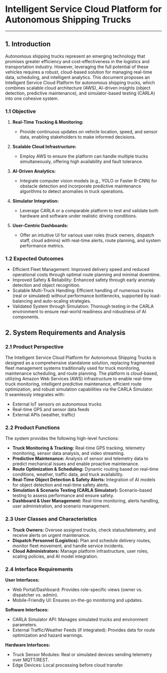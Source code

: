 # Intelligent Service Cloud Platform for Autonomous Shipping Trucks  
---

## 1. Introduction  

Autonomous shipping trucks represent an emerging technology that promises greater efficiency and cost-effectiveness in the logistics and transportation industry. However, leveraging the full potential of these vehicles requires a robust, cloud-based solution for managing real-time data, scheduling, and intelligent analytics. This document proposes an Intelligent Service Cloud Platform for autonomous shipping trucks, which combines scalable cloud architecture (AWS), AI-driven insights (object detection, predictive maintenance), and simulator-based testing (CARLA) into one cohesive system.  

### 1.1 Objective  

1. **Real-Time Tracking & Monitoring:**  
   - Provide continuous updates on vehicle location, speed, and sensor data, enabling stakeholders to make informed decisions.  

2. **Scalable Cloud Infrastructure:**  
   - Employ AWS to ensure the platform can handle multiple trucks simultaneously, offering high availability and fault tolerance.  

3. **AI-Driven Analytics:**  
   - Integrate computer vision models (e.g., YOLO or Faster R-CNN) for obstacle detection and incorporate predictive maintenance algorithms to detect anomalies in truck operations.  

4. **Simulator Integration:**  
   - Leverage CARLA or a comparable platform to test and validate both hardware and software under realistic driving conditions.  

5. **User-Centric Dashboards:**  
   - Offer an intuitive UI for various user roles (truck owners, dispatch staff, cloud admins) with real-time alerts, route planning, and system performance metrics.  

### 1.2 Expected Outcomes  

- Efficient Fleet Management: Improved delivery speed and reduced operational costs through optimal route planning and minimal downtime.  
- Improved Safety & Reliability: Enhanced safety through early anomaly detection and object recognition.  
- Scalable Multi-Truck Handling: Efficient handling of numerous trucks (real or simulated) without performance bottlenecks, supported by load-balancing and auto-scaling strategies.  
- Validated System through Simulation: Thorough testing in the CARLA environment to ensure real-world readiness and robustness of AI components.

## 2. System Requirements and Analysis  

### 2.1 Product Perspective  

The Intelligent Service Cloud Platform for Autonomous Shipping Trucks is designed as a comprehensive standalone solution, replacing fragmented fleet management systems traditionally used for truck monitoring, maintenance scheduling, and route planning. The platform is cloud-based, utilizing Amazon Web Services (AWS) infrastructure to enable real-time truck monitoring, intelligent predictive maintenance, efficient route optimization, and robust simulation capabilities via the CARLA Simulator.  
It seamlessly integrates with:  
- External IoT sensors on autonomous trucks  
- Real-time GPS and sensor data feeds  
- External APIs (weather, traffic)  

### 2.2 Product Functions  

The system provides the following high-level functions:  
- **Truck Monitoring & Tracking:** Real-time GPS tracking, telemetry monitoring, sensor data analysis, and video streaming.  
- **Predictive Maintenance:** Analysis of sensor and telemetry data to predict mechanical issues and enable proactive maintenance.  
- **Route Optimization & Scheduling:** Dynamic routing based on real-time conditions, weather, traffic data, and truck availability.  
- **Real-Time Object Detection & Safety Alerts:** Integration of AI models for object detection and real-time safety alerts.  
- **Simulation & Scenario Testing (CARLA Simulator):** Scenario-based testing to assess performance and ensure safety.  
- **Dashboard & User Management:** Real-time monitoring, alerts handling, user administration, and scenario management.  

### 2.3 User Classes and Characteristics  

- **Truck Owners:** Oversee assigned trucks, check status/telemetry, and receive alerts on urgent maintenance.  
- **Dispatch Personnel (Logistics):** Plan and schedule delivery routes, monitor fleet movement, and handle service incidents.  
- **Cloud Administrators:** Manage platform infrastructure, user roles, scaling policies, and AI model integration.  

### 2.4 Interface Requirements  

**User Interfaces:**  
- Web Portal/Dashboard: Provides role-specific views (owner vs. dispatcher vs. admin).  
- Mobile-Friendly UI: Ensures on-the-go monitoring and updates.  

**Software Interfaces:**  
- CARLA Simulator API: Manages simulated trucks and environment parameters.  
- External Traffic/Weather Feeds (if integrated): Provides data for route optimization and hazard warnings.  

**Hardware Interfaces:**  
- Truck Sensor Modules: Real or simulated devices sending telemetry over MQTT/REST.  
- Edge Devices: Local processing before cloud transfer.  

